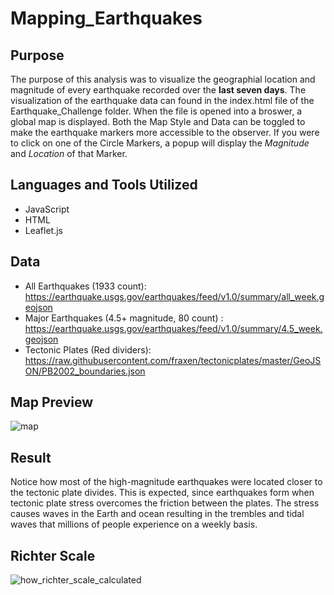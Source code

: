 # Mapping_Earthquakes

## Purpose
The purpose of this analysis was to visualize the geographial location and magnitude of every earthquake recorded over the **last seven days**. The visualization of the earthquake data can found in the index.html file of the Earthquake_Challenge folder. When the file is opened into a broswer, a global map is displayed.
Both the Map Style and Data can be toggled to make the earthquake markers more accessible to the observer. If you were to click on one of the Circle Markers, a popup will display the _Magnitude_ and _Location_ of that Marker.

## Languages and Tools Utilized
- JavaScript
- HTML
- Leaflet.js

## Data
- All Earthquakes (1933 count): https://earthquake.usgs.gov/earthquakes/feed/v1.0/summary/all_week.geojson
- Major Earthquakes (4.5+ magnitude, 80 count) : https://earthquake.usgs.gov/earthquakes/feed/v1.0/summary/4.5_week.geojson
- Tectonic Plates (Red dividers): https://raw.githubusercontent.com/fraxen/tectonicplates/master/GeoJSON/PB2002_boundaries.json

## Map Preview
![map](https://user-images.githubusercontent.com/102773052/180616321-2c1c1786-9ca7-45f9-a30e-cc176265f31d.png)

## Result
Notice how most of the high-magnitude earthquakes were located closer to the tectonic plate divides. This is expected, since earthquakes form when tectonic plate stress overcomes the friction between the plates. The stress causes waves in the Earth and ocean resulting in the trembles and tidal waves that millions of people experience on a weekly basis.

## Richter Scale
![how_richter_scale_calculated](https://user-images.githubusercontent.com/102773052/180617480-fdff5e0f-ac7a-4c70-9479-f89795a7df7a.gif)
